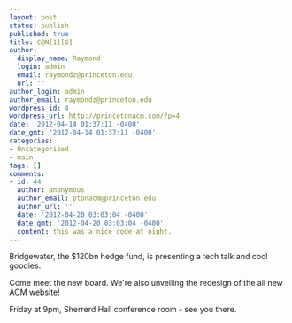 ```yaml
---
layout: post
status: publish
published: true
title: C@N[1][6]
author:
  display_name: Raymond
  login: admin
  email: raymondz@princeton.edu
  url: ''
author_login: admin
author_email: raymondz@princeton.edu
wordpress_id: 4
wordpress_url: http://princetonacm.com/?p=4
date: '2012-04-14 01:37:11 -0400'
date_gmt: '2012-04-14 01:37:11 -0400'
categories:
- Uncategorized
- main
tags: []
comments:
- id: 44
  author: anonymous
  author_email: ptonacm@princeton.edu
  author_url: ''
  date: '2012-04-20 03:03:04 -0400'
  date_gmt: '2012-04-20 03:03:04 -0400'
  content: this was a nice code at night.
---
```

<p>Bridgewater, the $120bn hedge fund, is presenting a tech talk and cool goodies.</p>
<p>Come meet the new board. We're also unveiling the redesign of the all new ACM website!</p>
<p>Friday at 9pm, Sherrerd Hall conference room - see you there.</p>
